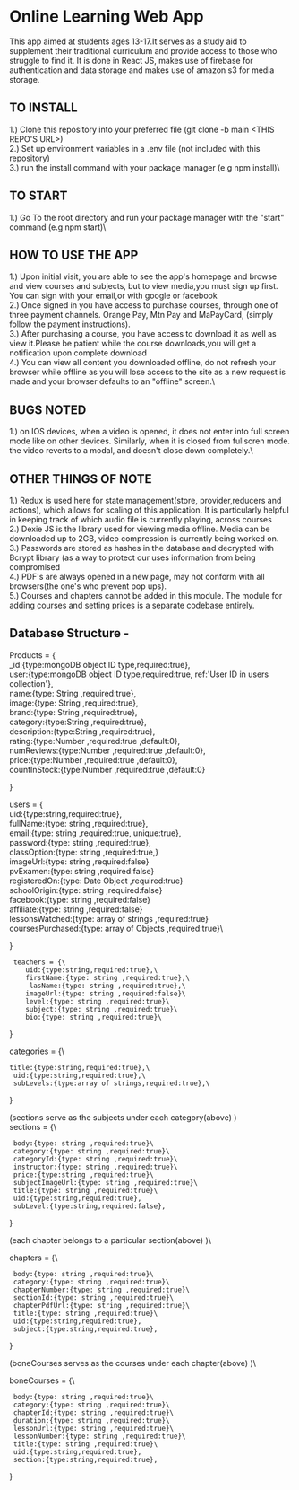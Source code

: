 #   Online Learning Web App

This app aimed at students ages 13-17.It serves as a study aid to supplement 
their traditional curriculum and provide access to those who struggle to find it.
It is done in React JS, makes use of firebase for authentication and data storage and makes use of amazon s3 for media storage.



## TO INSTALL 

 1.) Clone this repository into your preferred file (git clone -b main <THIS REPO'S URL>)\
 2.) Set up environment variables in a .env file (not included with this repository)\
 3.) run the install command with your package manager (e.g npm install)\

 
 ## TO START 

 1.) Go To the root directory and run your package manager with the "start" command (e.g npm start)\
 
 
  ## HOW TO USE THE APP
  1.) Upon initial visit, you are able to see the app's homepage and browse and view courses and subjects, but to view media,you must sign up first. You can sign with your email,or with google or facebook\
  2.) Once signed in you have access to purchase courses, through one of three payment channels. Orange Pay, Mtn Pay and MaPayCard, (simply follow the payment instructions).\
  3.) After purchasing a course, you have access to download it as well as view it.Please be patient while the course downloads,you will get a notification upon complete download\
  4.)  You can view all content you downloaded offline, do not refresh your browser while offline as you will lose access to the site as a new request is made and your browser defaults to an "offline" screen.\
  
  
  
  ## BUGS NOTED
  1.) on IOS devices, when a video is opened, it does not enter into full screen mode like on other devices. Similarly, when it is closed from fullscren mode. the video reverts to a modal, and doesn't close down completely.\

  

 
  ## OTHER THINGS OF NOTE 

 1.) Redux is used here for state management(store, provider,reducers and actions), which allows for scaling of this application. It is particularly helpful in keeping track of which audio file is currently playing, across courses\
 2.) Dexie JS is the library used for viewing media offline. Media can be downloaded up to 2GB, video compression is currently being worked on.\
 3.) Passwords are stored as hashes in the database and decrypted with Bcrypt library (as a way to protect our uses information from being compromised\
 4.) PDF's are always opened in a new page, may not conform with all browsers(the one's who prevent pop ups).\
 5.) Courses and chapters cannot be added in this module. The module for adding courses and setting prices is a separate codebase entirely.


 
 
 ## Database Structure -
 
 Products = {\
        _id:{type:mongoDB object ID type,required:true},\
        user:{type:mongoDB object ID type,required:true, ref:'User ID in users collection'},\
        name:{type: String ,required:true},\
        image:{type: String ,required:true},\
        brand:{type: String ,required:true},\
        category:{type:String ,required:true},\
        description:{type:String ,required:true},\
        rating:{type:Number ,required:true ,default:0},\
        numReviews:{type:Number ,required:true ,default:0},\
        price:{type:Number ,required:true ,default:0},\
        countInStock:{type:Number ,required:true ,default:0}  
 
 }  
 
  users = {\
        uid:{type:string,required:true},\
        fullName:{type: string ,required:true},\
        email:{type: string ,required:true, unique:true},\
        password:{type: string ,required:true},\
        classOption:{type: string ,required:true,}\
        imageUrl:{type: string ,required:false}\
        pvExamen:{type: string ,required:false}\
        registeredOn:{type: Date Object ,required:true}\
        schoolOrigin:{type: string ,required:false}\
        facebook:{type: string ,required:false}\
        affiliate:{type: string ,required:false}\
        lessonsWatched:{type: array of strings ,required:true}\
       coursesPurchased:{type: array of Objects ,required:true}\
        
   }


     teachers = {\
        uid:{type:string,required:true},\
        firstName:{type: string ,required:true},\
         lasName:{type: string ,required:true},\
        imageUrl:{type: string ,required:false}\
        level:{type: string ,required:true}\
        subject:{type: string ,required:true}\
        bio:{type: string ,required:true}\
     
   }

   categories = {\

    title:{type:string,required:true},\
     uid:{type:string,required:true},\
     subLevels:{type:array of strings,required:true},\

   }

(sections serve as the subjects under each category(above) )\
   sections = {\

     body:{type: string ,required:true}\
     category:{type: string ,required:true}\
     categoryId:{type: string ,required:true}\
     instructor:{type: string ,required:true}\
     price:{type:string ,required:true}\
     subjectImageUrl:{type: string ,required:true}\
     title:{type: string ,required:true}\
     uid:{type:string,required:true},
     subLevel:{type:string,required:false},
   }

   
(each chapter belongs to a particular section(above) )\

   chapters = {\

     body:{type: string ,required:true}\
     category:{type: string ,required:true}\
     chapterNumber:{type: string ,required:true}\
     sectionId:{type: string ,required:true}\
     chapterPdfUrl:{type: string ,required:true}\
     title:{type: string ,required:true}\
     uid:{type:string,required:true},
     subject:{type:string,required:true},
   }


(boneCourses serves as the courses under each chapter(above) )\

boneCourses = {\

     body:{type: string ,required:true}\
     category:{type: string ,required:true}\
     chapterId:{type: string ,required:true}\
     duration:{type: string ,required:true}\
     lessonUrl:{type: string ,required:true}\
     lessonNumber:{type: string ,required:true}\
     title:{type: string ,required:true}\
     uid:{type:string,required:true},
     section:{type:string,required:true},

}
   

   


   
   

   
